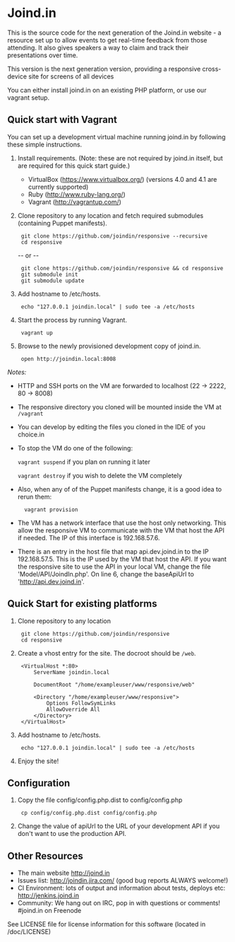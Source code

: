 # Joind.in

This is the source code for the next generation of the Joind.in website - a resource set up to allow
events to get real-time feedback from those attending. It also gives speakers a 
way to claim and track their presentations over time.

This version is the next generation version, providing a responsive cross-device site for screens of all devices

You can either install joind.in on an existing PHP platform, or use our vagrant setup.

## Quick start with Vagrant

You can set up a development virtual machine running joind.in by following these simple instructions.

1. Install requirements. (Note: these are not required by joind.in itself, but are required for this quick start guide.)
    - VirtualBox (https://www.virtualbox.org/) (versions 4.0 and 4.1 are currently supported)
    - Ruby (http://www.ruby-lang.org/)
    - Vagrant (http://vagrantup.com/)

1. Clone repository to any location and fetch required submodules (containing Puppet manifests).

        git clone https://github.com/joindin/responsive --recursive
        cd responsive
        
    -- or -- 

        git clone https://github.com/joindin/responsive && cd responsive
        git submodule init
        git submodule update
        
1. Add hostname to /etc/hosts.

        echo "127.0.0.1 joindin.local" | sudo tee -a /etc/hosts

1. Start the process by running Vagrant.

        vagrant up

1. Browse to the newly provisioned development copy of joind.in.

        open http://joindin.local:8008

*Notes:*

- HTTP and SSH ports on the VM are forwarded to localhost (22 -> 2222, 80 -> 8008)

- The responsive directory you cloned will be mounted inside the VM at `/vagrant`
- You can develop by editing the files you cloned in the IDE of you choice.in

- To stop the VM do one of the following:
 
     `vagrant suspend` if you plan on running it later
     
     `vagrant destroy` if you wish to delete the VM completely

- Also, when any of of the Puppet manifests change, it is a good idea to rerun them:

        vagrant provision

- The VM has a network interface that use the host only networking. This allow the responsive VM to communicate with the VM that host the API if needed. The IP of this interface is 192.168.57.6.

- There is an entry in the host file that map api.dev.joind.in to the IP 192.168.57.5. This is the IP used by the VM that host the API. If you want the responsive site to use the API in your local VM, change the file 'Model/API/JoindIn.php'. On line 6, change the baseApiUrl to 'http://api.dev.joind.in'.

## Quick Start for existing platforms

1. Clone repository to any location

        git clone https://github.com/joindin/responsive
        cd responsive
        
1. Create a vhost entry for the site. The docroot should be `/web`.

        <VirtualHost *:80>
            ServerName joindin.local
    
            DocumentRoot "/home/exampleuser/www/responsive/web"
    
            <Directory "/home/exampleuser/www/responsive">
                Options FollowSymLinks
                AllowOverride All
            </Directory>
        </VirtualHost>

1. Add hostname to /etc/hosts.

        echo "127.0.0.1 joindin.local" | sudo tee -a /etc/hosts

1. Enjoy the site!

## Configuration

1. Copy the file config/config.php.dist to config/config.php

        cp config/config.php.dist config/config.php

1. Change the value of apiUrl to the URL of your development API if you don't want to use the production API.

## Other Resources

* The main website http://joind.in
* Issues list: http://joindin.jira.com/ (good bug reports ALWAYS welcome!)
* CI Environment: lots of output and information about tests, deploys etc: http://jenkins.joind.in
* Community: We hang out on IRC, pop in with questions or comments! #joind.in on Freenode

See LICENSE file for license information for this software
(located in /doc/LICENSE)
